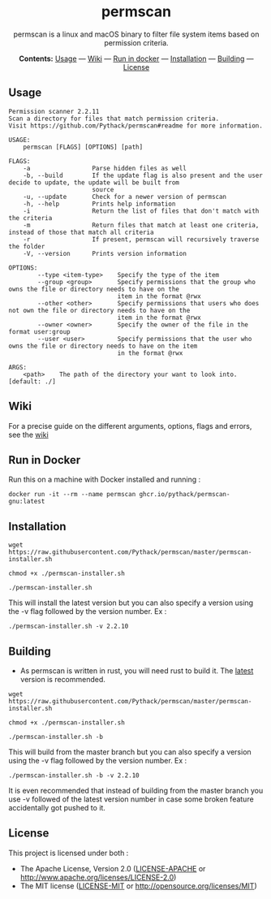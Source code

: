 <div align="center">

# permscan

permscan is a linux and macOS binary to filter file system items based on
permission criteria.

**Contents:** [Usage](#usage) — [Wiki](#wiki) — [Run in docker](#run-in-docker) —
[Installation](#installation) — [Building](#building) — [License](#license)

</div>

## Usage

```
Permission scanner 2.2.11
Scan a directory for files that match permission criteria.
Visit https://github.com/Pythack/permscan#readme for more information.

USAGE:
    permscan [FLAGS] [OPTIONS] [path]

FLAGS:
    -a                 Parse hidden files as well
    -b, --build        If the update flag is also present and the user decide to update, the update will be built from
                       source
    -u, --update       Check for a newer version of permscan
    -h, --help         Prints help information
    -i                 Return the list of files that don't match with the criteria
    -m                 Return files that match at least one criteria, instead of those that match all criteria
    -r                 If present, permscan will recursively traverse the folder
    -V, --version      Prints version information

OPTIONS:
        --type <item-type>    Specify the type of the item
        --group <group>       Specify permissions that the group who owns the file or directory needs to have on the
                              item in the format @rwx
        --other <other>       Specify permissions that users who does not own the file or directory needs to have on the
                              item in the format @rwx
        --owner <owner>       Specify the owner of the file in the format user:group
        --user <user>         Specify permissions that the user who owns the file or directory needs to have on the item
                              in the format @rwx

ARGS:
    <path>    The path of the directory your want to look into. [default: ./]
```

## Wiki

For a precise guide on the different arguments, options, flags and errors, see the [wiki](https://github.com/Pythack/permscan/wiki)

## Run in Docker

Run this on a machine with Docker installed and running :

```console
docker run -it --rm --name permscan ghcr.io/pythack/permscan-gnu:latest
```

## Installation

```
wget https://raw.githubusercontent.com/Pythack/permscan/master/permscan-installer.sh
```

```
chmod +x ./permscan-installer.sh
```

```
./permscan-installer.sh
```

This will install the latest version but you can also specify a version using
the -v flag followed by the version number.
Ex :

```
./permscan-installer.sh -v 2.2.10
```

## Building

* As permscan is written in rust, you will need rust to build it. The
  [latest](https://www.rust-lang.org/tools/install) version is recommended.

```
wget https://raw.githubusercontent.com/Pythack/permscan/master/permscan-installer.sh
```

```
chmod +x ./permscan-installer.sh
```

```
./permscan-installer.sh -b
```

This will build from the master branch but you can also specify a version using
the -v flag followed by the version number. Ex :

```
./permscan-installer.sh -b -v 2.2.10
```

It is even recommended that instead
of building from the master branch you use -v followed of the latest version number
in case some broken feature accidentally got pushed to it.

## License

This project is licensed under both :

* The Apache License, Version 2.0 ([LICENSE-APACHE](LICENSE-APACHE) or <http://www.apache.org/licenses/LICENSE-2.0>)
* The MIT license ([LICENSE-MIT](LICENSE-MIT) or
  <http://opensource.org/licenses/MIT>)
